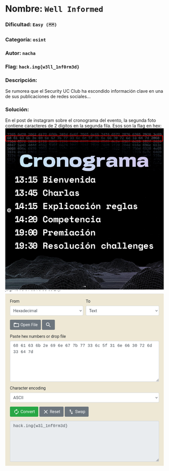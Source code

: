 # Nombre: `Well Informed`
### Dificultad: `Easy (🃏🃏)`
### Categoría: `osint`
### Autor: `nacha`
### Flag: `hack.ing{w3ll_1nf0rm3d}`

### Descripción:
Se rumorea que el Security UC Club ha escondido información clave en una de sus publicaciones de redes sociales...

### Solución:
En el post de instagram sobre el cronograma del evento, la segunda foto contiene caracteres de 2 dígitos en la segunda fila. Esos son la flag en hex:
![HiddenFlag](./release/media/HiddenFlag.png)
![ConvertedHex](./release/media/ConvertedHex.png)
